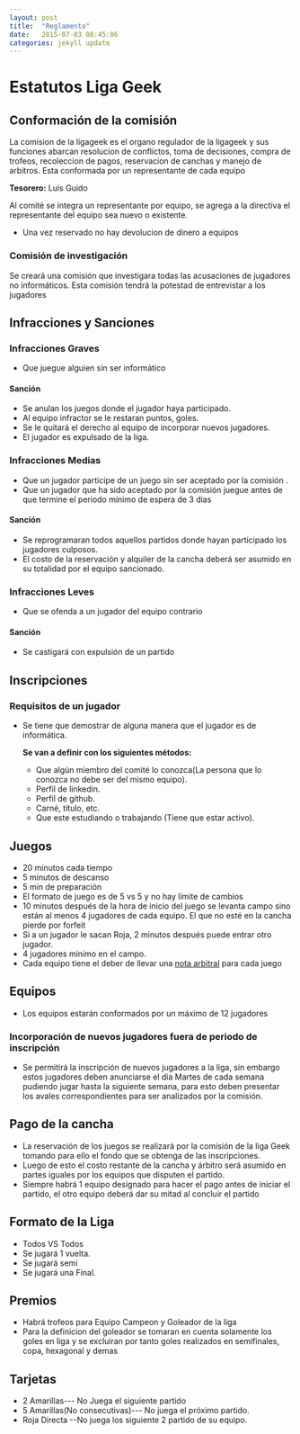 ```yaml
---
layout: post
title:  "Reglamento"
date:   2015-07-03 08:45:06
categories: jekyll update
---
```

# Estatutos Liga Geek

## Conformación de la comisión

La comision de la ligageek es el organo regulador de la ligageek y sus funciones abarcan resolucion de conflictos, toma de decisiones, compra de trofeos, recoleccion de pagos, reservacion de canchas y manejo de arbitros. Esta conformada por un representante de cada equipo

**Tesorero:** Luis Guido

Al comité se integra un representante por equipo, se agrega a la directiva el representante del equipo sea nuevo o existente.

- Una vez reservado no hay devolucion de dinero a equipos

### Comisión de investigación

Se creará una comisión que investigara todas las acusaciones de jugadores no informáticos. Esta comisión tendrá la potestad de entrevistar a los jugadores


## Infracciones y Sanciones

### Infracciones Graves

- Que juegue alguien sin ser informático

#### Sanción

 - Se anulan los juegos donde el jugador haya participado.
 - Al equipo infractor se le restaran puntos, goles.
 - Se le quitará el derecho al equipo de incorporar nuevos jugadores.
 - El jugador es expulsado de la liga.

### Infracciones Medias

- Que un jugador participe de un juego sin ser aceptado por la comisión .
- Que un jugador que ha sido aceptado por la comisión juegue antes de que termine el periodo mínimo de espera de 3 dias

#### Sanción

- Se reprogramaran todos aquellos partidos donde hayan participado los jugadores culposos. 
- El costo de la reservación y alquiler de la cancha  deberá ser asumido en su totalidad por el equipo sancionado.

### Infracciones Leves

- Que se ofenda a un jugador del equipo contrario

#### Sanción

- Se castigará con expulsión de un partido

## Inscripciones

### Requisitos de un jugador

- Se tiene que demostrar de alguna manera que el jugador  es de informática.

    **Se van a definir con los siguientes métodos:**

  - Que algún miembro del comité lo conozca(La persona que lo conozca no debe ser del mismo equipo).
  - Perfil de linkedin.
  - Perfil de github. 
  - Carné, título, etc. 
  - Que este estudiando o trabajando (Tiene que estar activo).


## Juegos

- 20 minutos cada tiempo
- 5 minutos de descanso 
- 5 min de preparación 
- El formato de juego es de 5 vs 5 y no hay límite de cambios
- 10 minutos después de la hora de inicio del juego se levanta campo sino están al menos 4 jugadores de cada equipo. El  que no esté en la cancha pierde por forfeit
- Si a un jugador le sacan Roja, 2 minutos después puede entrar otro jugador. 
- 4 jugadores mínimo en el campo.
- Cada equipo tiene el deber de llevar una [nota arbitral](/assets/nota_arbitral.pdf) para cada juego


## Equipos
- Los equipos estarán conformados por un máximo de 12 jugadores

### Incorporación de nuevos jugadores fuera de periodo de inscripción

- Se permitirá la inscripción de nuevos jugadores a la liga, sin embargo estos jugadores deben anunciarse el dia Martes de cada semana pudiendo jugar hasta la siguiente semana, para esto deben presentar los avales correspondientes para ser analizados por la comisión.

## Pago de la cancha
 
- La reservación de los juegos se realizará por la comisión de la liga Geek tomando para ello el fondo que se obtenga de las inscripciones. 
- Luego de esto el costo restante de la cancha y árbitro será asumido en partes iguales por los equipos que disputen el partido. 
- Siempre habrá 1 equipo designado para hacer el pago antes de iniciar el partido, el otro equipo deberá dar su mitad al concluir el partido

## Formato de la Liga 

- Todos VS Todos
- Se jugará 1  vuelta. 
- Se jugará semi
- Se jugará  una Final.


## Premios

- Habrá trofeos para Equipo Campeon y Goleador de la liga
- Para la definicion del goleador se tomaran en cuenta solamente los goles en liga y se excluiran por tanto goles realizados en semifinales, copa, hexagonal y demas

## Tarjetas

- 2 Amarillas--- No Juega el siguiente partido
- 5 Amarillas(No consecutivas)--- No juega el próximo partido.
- Roja Directa --No juega los siguiente 2 partido de su equipo. 






